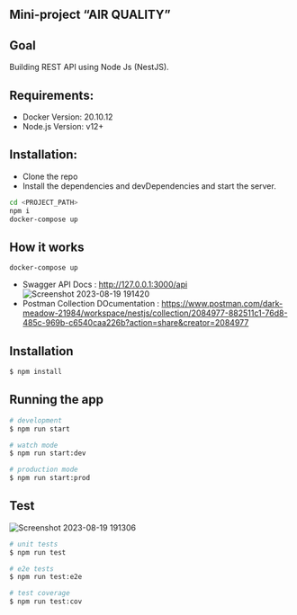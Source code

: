 ##  Mini-project “AIR QUALITY”

## Goal
Building REST API using Node Js (NestJS).

## Requirements:
- Docker Version: 20.10.12
- Node.js Version: v12+

## Installation:

- Clone the repo
- Install the dependencies and devDependencies and start the server.
```sh
cd <PROJECT_PATH>
npm i 
docker-compose up
```
## How it works
```
docker-compose up 
```
- Swagger API Docs : http://127.0.0.1:3000/api
  ![Screenshot 2023-08-19 191420](https://github.com/mohamedothmanpaysky/AIR-QUALITY-INTEGRATION/assets/139962104/fce3c5e8-1a58-4b6d-a55a-570fb7aa5294)
- Postman Collection DOcumentation : https://www.postman.com/dark-meadow-21984/workspace/nestjs/collection/2084977-882511c1-76d8-485c-969b-c6540caa226b?action=share&creator=2084977


## Installation

```bash
$ npm install
```

## Running the app

```bash
# development
$ npm run start

# watch mode
$ npm run start:dev

# production mode
$ npm run start:prod
```

## Test
![Screenshot 2023-08-19 191306](https://github.com/mohamedothmanpaysky/AIR-QUALITY-INTEGRATION/assets/139962104/b31db9da-2462-470b-b86b-c603d2922a7c)

```bash
# unit tests
$ npm run test

# e2e tests
$ npm run test:e2e

# test coverage
$ npm run test:cov
```

